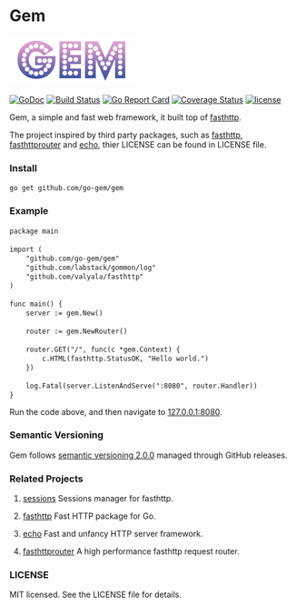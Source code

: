 Gem
===
![Gem logo](logo.png)

[![GoDoc](https://img.shields.io/badge/godoc-reference-blue.svg?style=flat-square)](https://godoc.org/github.com/go-gem/gem) 
[![Build Status](https://img.shields.io/travis/go-gem/gem.svg)](https://travis-ci.org/go-gem/gem) 
[![Go Report Card](https://img.shields.io/badge/go%20report-A+-brightgreen.svg?style=flat-square)](https://goreportcard.com/report/github.com/go-gem/gem) 
[![Coverage Status](https://img.shields.io/coveralls/go-gem/gem.svg)](https://coveralls.io/github/go-gem/gem?branch=master) 
[![license](https://img.shields.io/github/license/go-gem/gem.svg?style=flat-square)](LICENSE)

Gem, a simple and fast web framework, it built top of [fasthttp](https://github.com/valyala/fasthttp).

The project inspired by third party packages, such as [fasthttp](https://github.com/valyala/fasthttp), [fasthttprouter](https://github.com/buaazp/fasthttprouter) and
[echo](https://github.com/labstack/echo), thier LICENSE can be found in LICENSE file.

### Install
```
go get github.com/go-gem/gem
```


### Example

```
package main

import (
	"github.com/go-gem/gem"
	"github.com/labstack/gommon/log"
	"github.com/valyala/fasthttp"
)

func main() {
	server := gem.New()

	router := gem.NewRouter()
	
	router.GET("/", func(c *gem.Context) {
		c.HTML(fasthttp.StatusOK, "Hello world.")
	})

	log.Fatal(server.ListenAndServe(":8080", router.Handler))
}
```

Run the code above, and then navigate to [127.0.0.1:8080](http://127.0.0.1:8080).

 
### Semantic Versioning

Gem follows [semantic versioning 2.0.0](http://semver.org/) managed through GitHub releases.


### Related Projects

1. [sessions](https://github.com/go-gem/sessions) Sessions manager for fasthttp.

2. [fasthttp](https://github.com/valyala/fasthttp) Fast HTTP package for Go.

3. [echo](https://github.com/labstack/echo) Fast and unfancy HTTP server framework.

4. [fasthttprouter](https://github.com/buaazp/fasthttprouter) A high performance fasthttp request router.

### LICENSE

MIT licensed. See the LICENSE file for details.
